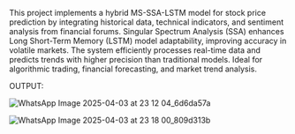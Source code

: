 This project implements a hybrid MS-SSA-LSTM model for stock price prediction by integrating historical data, technical indicators, and sentiment analysis from financial forums. Singular Spectrum Analysis (SSA) enhances Long Short-Term Memory (LSTM) model adaptability, improving accuracy in volatile markets. The system efficiently processes real-time data and predicts trends with higher precision than traditional models. Ideal for algorithmic trading, financial forecasting, and market trend analysis.

OUTPUT:

![WhatsApp Image 2025-04-03 at 23 12 04_6d6da57a](https://github.com/user-attachments/assets/bf5abf1f-ec7a-481d-a74f-58d0ff4afc50)

![WhatsApp Image 2025-04-03 at 23 18 00_809d313b](https://github.com/user-attachments/assets/8ec48681-db63-4c8d-8c52-a71ba640c229)

